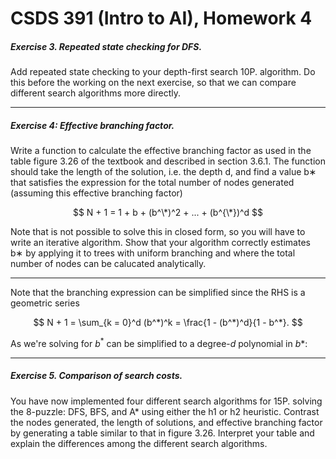 # CSDS 391 (Intro to AI), Homework 4

##### Exercise 3. Repeated state checking for DFS. 
Add repeated state checking to your depth-first search 10P. algorithm. Do this before the working on the next exercise, so that we can compare different search algorithms
more directly.

---

##### Exercise 4: Effective branching factor. 
Write a function to calculate the effective branching factor as used in the table figure 3.26 of the textbook and described in section 3.6.1. The function should take the length of the solution, i.e. the depth d, and find a value b∗ that satisfies the expression for the total number of nodes generated (assuming this effective branching factor)

$$
N + 1 = 1 + b + (b^\*)^2 + ... + (b^{\*})^d
$$

Note that is not possible to solve this in closed form, so you will have to write an iterative algorithm. Show that your algorithm correctly estimates b∗ by applying it to trees with uniform branching and where the total number of nodes can be calucated analytically.

---

Note that the branching expression can be simplified since the RHS is a geometric series

$$
N + 1 = \sum_{k = 0}^d (b^*)^k = \frac{1 - (b^*)^d}{1 - b^*}.
$$

As we're solving for $b^*$ can be simplified to a degree-$d$ polynomial in $b*$:




---


##### Exercise 5. Comparison of search costs.
You have now implemented four different search algorithms for 15P. solving the 8-puzzle: DFS, BFS, and A* using either the h1 or h2 heuristic. Contrast the nodes generated, the length of solutions, and effective branching factor by generating a table similar to that in figure 3.26. Interpret your table and explain the differences among the different search algorithms.

